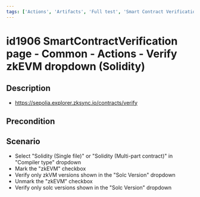 ```yaml
---
tags: ['Actions', 'Artifacts', 'Full test', 'Smart Contract Verification page', 'Solidity', 'Active']
---
```


# id1906 SmartContractVerification page - Common - Actions - Verify zkEVM dropdown (Solidity)

## Description
  - https://sepolia.explorer.zksync.io/contracts/verify

## Precondition


## Scenario
- Select "Solidity (Single file)" or "Solidity (Multi-part contract)" in "Compiler type" dropdown
- Mark the "zkEVM" checkbox
- Verify only zkVM versions shown in the "Solc Version" dropdown
- Unmark the "zkEVM" checkbox
- Verify only solc versions shown in the "Solc Version" dropdown
